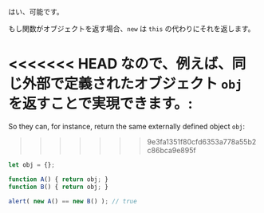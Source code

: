 はい、可能です。

もし関数がオブジェクトを返す場合、`new` は `this` の代わりにそれを返します。

<<<<<<< HEAD
なので、例えば、同じ外部で定義されたオブジェクト `obj` を返すことで実現できます。:
=======
So they can, for instance, return the same externally defined object `obj`:
>>>>>>> 9e3fa1351f80cfd6353a778a55b2c86bca9e895f

```js run no-beautify
let obj = {};

function A() { return obj; }
function B() { return obj; }

alert( new A() == new B() ); // true
```
